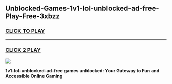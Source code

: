 
## Unblocked-Games-1v1-lol-unblocked-ad-free-Play-Free-3xbzz
<h3>
<a href="https://premium76.site?title=1v1-lol-unblocked-ad-free&ref=20M">CLICK TO PLAY</a></h3>
<hr>

<h3>
<a href="https://premium76.site?title=1v1-lol-unblocked-ad-free&ref=20M">CLICK 2 PLAY</a>
  
</h3>

<a href="https://premium76.site?title=1v1-lol-unblocked-ad-free&ref=19M"><img src="https://clearcache.store/games.png"></a>


**1v1-lol-unblocked-ad-free games unblocked: Your Gateway to Fun and Accessible Online Gaming**
